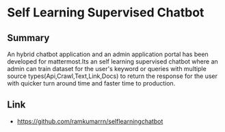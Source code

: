 # Self Learning Supervised Chatbot

## Summary
An hybrid chatbot application and an admin application portal has been developed for mattermost.Its an self learning supervised chatbot where an admin can train dataset for the user's keyword or queries with  multiple source types(Api,Crawl,Text,Link,Docs) to return the response for the user with quicker turn around time and faster time to production.

## Link
* https://github.com/ramkumarrn/selflearningchatbot
